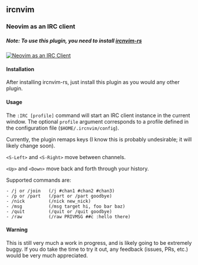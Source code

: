 ## ircnvim

### Neovim as an IRC client

##### Note: To use this plugin, you need to install [ircnvim-rs](https:/github.com/marchelzo/ircnvim-rs)

[![Neovim as an IRC Client](http://img.youtube.com/vi/pwaMGGPL_nA/0.jpg)](http://www.youtube.com/watch?v=pwaMGGPL_nA)

#### Installation

After installing ircnvim-rs, just install this plugin as you would any other plugin.

#### Usage

The `:IRC [profile]` command will start an IRC client instance in the current window.
The optional `profile` argument corresponds to a profile defined in the configuration
file (`$HOME/.ircnvim/config`).

Currently, the plugin remaps keys (I know this is probably undesirable; it will likely
change soon).

`<S-Left>` and `<S-Right>` move between channels.

`<Up>` and `<Down>` move back and forth through your history.

Supported commands are:

    - /j or /join   (/j #chan1 #chan2 #chan3)
    - /p or /part   (/part or /part goodbye)
    - /nick         (/nick new_nick)
    - /msg          (/msg target hi, foo bar baz)
    - /quit         (/quit or /quit goodbye)
    - /raw          (/raw PRIVMSG ##c :hello there)


#### Warning

This is still very much a work in progress, and is likely going to be extremely buggy.
If you do take the time to try it out, any feedback (issues, PRs, etc.) would be very
much appreciated.
